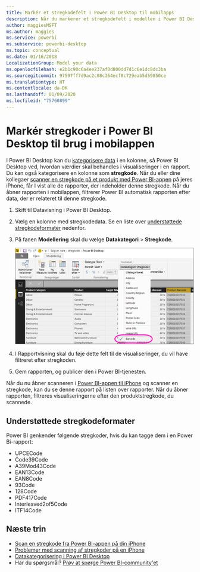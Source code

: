 ```yaml
---
title: Markér et stregkodefelt i Power BI Desktop til mobilapps
description: Når du markerer et stregkodefelt i modellen i Power BI Desktop, kan du automatisk filtrere data efter stregkoder i Power BI-appen på din iPhone.
author: maggiesMSFT
ms.author: maggies
ms.service: powerbi
ms.subservice: powerbi-desktop
ms.topic: conceptual
ms.date: 01/16/2018
LocalizationGroup: Model your data
ms.openlocfilehash: e2b1c90c6a4ee237af0d800dd7d1c6e1dc8dc3ba
ms.sourcegitcommit: 97597ff7d9ac2c08c364ecf0c729eab5d59850ce
ms.translationtype: HT
ms.contentlocale: da-DK
ms.lasthandoff: 01/09/2020
ms.locfileid: "75760899"
---
```

# <a name="tag-barcodes-in-power-bi-desktop-for-use-in-the-mobile-app"></a>Markér stregkoder i Power BI Desktop til brug i mobilappen

I Power BI Desktop kan du [kategorisere data](desktop-data-categorization.md) i en kolonne, så Power BI Desktop ved, hvordan værdier skal behandles i visualiseringer i en rapport. Du kan også kategorisere en kolonne som **stregkode**. Når du eller dine kollegaer [scanner en stregkode på et produkt med Power BI-appen](consumer/mobile/mobile-apps-scan-barcode-iphone.md) på jeres iPhone, får I vist alle de rapporter, der indeholder denne stregkode. Når du åbner rapporten i mobilappen, filtrerer Power BI automatisk rapporten efter data, der er relateret til denne stregkode.

1. Skift til Datavisning i Power BI Desktop.
2. Vælg en kolonne med stregkodedata. Se en liste over [understøttede stregkodeformater](#supported-barcode-formats) nedenfor.
3. På fanen **Modellering** skal du vælge **Datakategori** > **Stregkode**.
   
    ![Liste over datakategorier](media/desktop-mobile-barcodes/power-bi-desktop-barcode.png)
4. I Rapportvisning skal du føje dette felt til de visualiseringer, du vil have filtreret efter stregkoden.
5. Gem rapporten, og publicer den i Power BI-tjenesten.

Når du nu åbner scanneren i [Power BI-appen til iPhone](consumer/mobile/mobile-iphone-app-get-started.md) og scanner en stregkode, kan du se denne rapport på listen over rapporter. Når du åbner rapporten, filtreres visualiseringerne efter den produktstregkode, du scannede.

## <a name="supported-barcode-formats"></a>Understøttede stregkodeformater
Power BI genkender følgende stregkoder, hvis du kan tagge dem i en Power Bi-rapport: 

* UPCECode 
* Code39Code  
* A39Mod43Code 
* EAN13Code 
* EAN8Code  
* 93Code  
* 128Code 
* PDF417Code 
* Interleaved2of5Code 
* ITF14Code 

## <a name="next-steps"></a>Næste trin
* [Scan en stregkode fra Power BI-appen på din iPhone](consumer/mobile/mobile-apps-scan-barcode-iphone.md)
* [Problemer med scanning af stregkoder på en iPhone](consumer/mobile/mobile-apps-scan-barcode-iphone.md#issues-with-scanning-a-barcode)
* [Datakategorisering i Power BI Desktop](desktop-data-categorization.md)  
* Har du spørgsmål? [Prøv at spørge Power BI-community'et](https://community.powerbi.com/)

